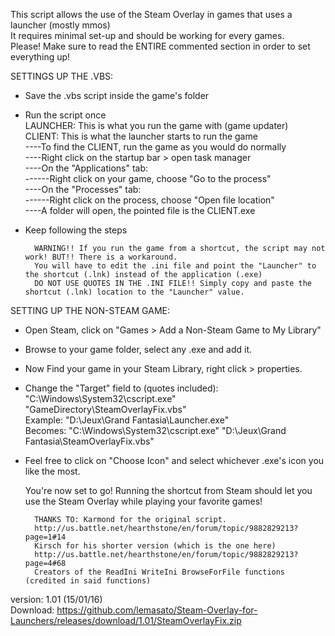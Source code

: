 This script allows the use of the Steam Overlay in games that uses a launcher (mostly mmos)  
It requires minimal set-up and should be working for every games.  
Please! Make sure to read the ENTIRE commented section in order to set everything up!

SETTINGS UP THE .VBS:
- Save the .vbs script inside the game's folder
- Run the script once  
LAUNCHER: This is what you run the game with (game updater)  
CLIENT: This is what the launcher starts to run the game  
----To find the CLIENT, run the game as you would do normally  
----Right click on the startup bar > open task manager  
----On the "Applications" tab:  
------Right click on your game, choose "Go to the process"  
----On the "Processes" tab:  
------Right click on the process, choose "Open file location"  
----A folder will open, the pointed file is the CLIENT.exe  
- Keep following the steps
  
		WARNING!! If you run the game from a shortcut, the script may not work! BUT!! There is a workaround.  
		You will have to edit the .ini file and point the "Launcher" to the shortcut (.lnk) instead of the application (.exe)  
		DO NOT USE QUOTES IN THE .INI FILE!! Simply copy and paste the shortcut (.lnk) location to the "Launcher" value.  

SETTING UP THE NON-STEAM GAME:  
- Open Steam, click on "Games > Add a Non-Steam Game to My Library"
- Browse to your game folder, select any .exe and add it.
- Now Find your game in your Steam Library, right click > properties.
- Change the "Target" field to (quotes included):  
 "C:\Windows\System32\cscript.exe" "GameDirectory\SteamOverlayFix.vbs"  
Example: "D:\Jeux\Grand Fantasia\Launcher.exe"  
Becomes: "C:\Windows\System32\cscript.exe" "D:\Jeux\Grand Fantasia\SteamOverlayFix.vbs"  
- Feel free to click on "Choose Icon" and select whichever .exe's icon you like the most.

	You're now set to go! Running the shortcut from Steam should let you use the Steam Overlay while playing your favorite games!  

        THANKS TO: Karmond for the original script.  
        http://us.battle.net/hearthstone/en/forum/topic/9882829213?page=1#14  
        Kirsch for his shorter version (which is the one here)  
        http://us.battle.net/hearthstone/en/forum/topic/9882829213?page=4#68  
        Creators of the ReadIni WriteIni BrowseForFile functions (credited in said functions)  

version: 1.01 (15/01/16)  
Download: https://github.com/lemasato/Steam-Overlay-for-Launchers/releases/download/1.01/SteamOverlayFix.zip